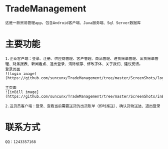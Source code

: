 # TradeManagement
	这是一款贸易管理app，包含Android客户端、Java服务端、Sql Server数据库
	
# 主要功能
	
	1.企业客户端：登录、注册、供应商管理、客户管理、商品管理、进货账单管理、出货账单管理、财务报表、新闻看点、退出登录、清除缓存、修改字体、关于我们、建议反馈。
	登录页面
	![login image](https://github.com/suncunx/TradeManagement/tree/master/ScreenShots/login.jpg)
	
	主页面
	![inBill image](https://github.com/suncunx/TradeManagement/tree/master/ScreenShots/inBill.jpg)
	
	2.送货员客户端：登录、查看当前需要送货的出货账单（即时推送）、确认货物送达、退出登录
	
# 联系方式
	QQ：1243357168